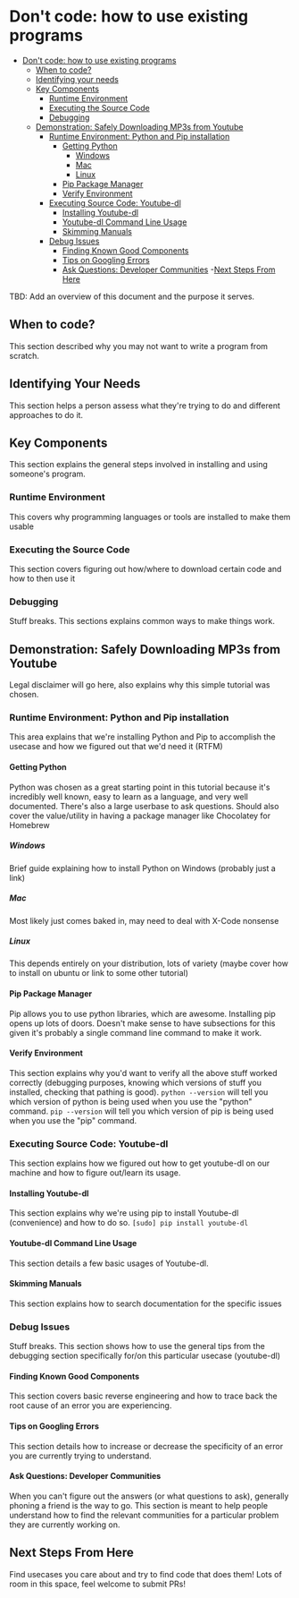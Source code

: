 # Don't code: how to use existing programs

- [Don't code: how to use existing programs](#dont-code-how-to-use-existing-programs)
  - [When to code?](#when-to-code)
  - [Identifying your needs](#identifying-your-needs)
  - [Key Components](#key-components)
     - [Runtime Environment](#runtime-environment)
     - [Executing the Source Code](#executing-the-source-code)
     - [Debugging](#debugging)
  - [Demonstration: Safely Downloading MP3s from Youtube](#demonstration-safely-downloading-mp3s-from-youtube)
    - [Runtime Environment: Python and Pip installation](#runtime-environment-python-and-pip-installation)
      - [Getting Python](#getting-python)
        - [Windows](#windows)
        - [Mac](#mac)
        - [Linux](#linux)
      - [Pip Package Manager](#pip-package-manager)
      - [Verify Environment](#verify-environment)
    -  [Executing Source Code: Youtube-dl](#executing-source-code-youtube-dl)
        -  [Installing Youtube-dl](#installing-youtube-dl)
        -  [Youtube-dl Command Line Usage](#youtube-dl-command-line-usage)
        -  [Skimming Manuals](#skimming-manuals)
    -  [Debug Issues](#debug-issues)
        -  [Finding Known Good Components](#finding-known-good-components)
        -  [Tips on Googling Errors](#tips-on-googling-errors)
        -  [Ask Questions: Developer Communities](#ask-questions-developer-communities)
  -[Next Steps From Here](#next-steps-from-here)
  
TBD: Add an overview of this document and the purpose it serves.

## When to code?

This section described why you may not want to write a program from scratch.

## Identifying Your Needs
This section helps a person assess what they're trying to do and different approaches to do it.

## Key Components

This section explains the general steps involved in installing and using someone's program.

### Runtime Environment

This covers why programming languages or tools are installed to make them usable

### Executing the Source Code
This section covers figuring out how/where to download certain code and how to then use it

### Debugging
Stuff breaks. This sections explains common ways to make things work.

## Demonstration: Safely Downloading MP3s from Youtube
Legal disclaimer will go here, also explains why this simple tutorial was chosen.

### Runtime Environment: Python and Pip installation
This area explains that we're installing Python and Pip to accomplish the usecase and how we figured out that we'd need it (RTFM)

#### Getting Python
Python was chosen as a great starting point in this tutorial because it's incredibly well known, easy to learn as a language, and very well documented. There's also a large userbase to ask questions. Should also cover the value/utility in having a package manager like Chocolatey for Homebrew
##### Windows
Brief guide explaining how to install Python on Windows (probably just a link)
##### Mac
Most likely just comes baked in, may need to deal with X-Code nonsense
##### Linux

This depends entirely on your distribution, lots of variety (maybe cover how to install on ubuntu or link to some other tutorial)

#### Pip Package Manager
Pip allows you to use python libraries, which are awesome. Installing pip opens up lots of doors. Doesn't make sense to have subsections for this given it's probably a single command line command to make it work.

#### Verify Environment
This section explains why you'd want to verify all the above stuff worked correctly (debugging purposes, knowing which versions of stuff you installed, checking that pathing is good).
``` python --version ``` will tell you which version of python is being used when you use the "python" command.
``` pip --version ``` will tell you which version of pip is being used when you use the "pip" command.

### Executing Source Code: Youtube-dl
This section explains how we figured out how to get youtube-dl on our machine and how to figure out/learn its usage.

#### Installing Youtube-dl
This section explains why we're using pip to install Youtube-dl (convenience) and how to do so.
``` [sudo] pip install youtube-dl ```

#### Youtube-dl Command Line Usage
This section details a few basic usages of Youtube-dl. 

#### Skimming Manuals
This section explains how to search documentation for the specific issues 

### Debug Issues
Stuff breaks. This section shows how to use the general tips from the debugging section specifically for/on this particular usecase (youtube-dl)

#### Finding Known Good Components
This section covers basic reverse engineering and how to trace back the root cause of an error you are experiencing.

#### Tips on Googling Errors
This section details how to increase or decrease the specificity of an error you are currently trying to understand.

#### Ask Questions: Developer Communities
When you can't figure out the answers (or what questions to ask), generally phoning a friend is the way to go. This section is meant to help people understand how to find the relevant communities for a particular problem they are currently working on.

## Next Steps From Here
Find usecases you care about and try to find code that does them! Lots of room in this space, feel welcome to submit PRs!
